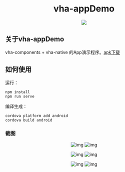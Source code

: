 <h1 align="center">vha-appDemo</h1>

<p align="center"><img src="https://raw.githubusercontent.com/neoStudioGroup/vha-appDemo/master/README/qr.png"/></p>

## 关于vha-appDemo

vha-components + vha-native 的App演示程序。[apk下载](https://github.com/neoStudioGroup/vha-appDemo/releases)

## 如何使用

运行：

```shell
npm install
npm run serve
```

编译生成：

```shell
cordova platform add android
cordova build android
```

### 截图

<div align="center">

![img](https://raw.githubusercontent.com/neoStudioGroup/vha-appDemo/master/README/2.png)
![img](https://raw.githubusercontent.com/neoStudioGroup/vha-appDemo/master/README/4.png)

</div>

<div align="center">

![img](https://raw.githubusercontent.com/neoStudioGroup/vha-appDemo/master/README/0.gif)
![img](https://raw.githubusercontent.com/neoStudioGroup/vha-appDemo/master/README/1.gif)

</div>

<div align="center">

![img](https://raw.githubusercontent.com/neoStudioGroup/vha-appDemo/master/README/5.gif)
![img](https://raw.githubusercontent.com/neoStudioGroup/vha-appDemo/master/README/9.gif)

</div>


<!-- 
<div align="center">

![img](https://raw.githubusercontent.com/neoStudioGroup/vha-appDemo/master/README/1.png)

</div>

<div align="center">

![img](https://raw.githubusercontent.com/neoStudioGroup/vha-appDemo/master/README/2.png)

</div>

<div align="center">

![img](https://raw.githubusercontent.com/neoStudioGroup/vha-appDemo/master/README/3.png)

</div>

<div align="center">

![img](https://raw.githubusercontent.com/neoStudioGroup/vha-appDemo/master/README/4.png)

</div> -->
